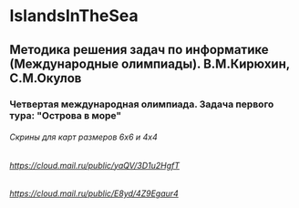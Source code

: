 # IslandsInTheSea
## Методика решения задач по информатике (Международные олимпиады). В.М.Кирюхин, С.М.Окулов
### Четвертая международная олимпиада. Задача первого тура: "Острова в море"

###### Скрины для карт размеров 6х6 и 4х4
###### https://cloud.mail.ru/public/yaQV/3D1u2HgfT
###### https://cloud.mail.ru/public/E8yd/4Z9Egaur4
